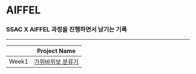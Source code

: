 # AIFFEL

### SSAC X AIFFEL 과정을 진행하면서 남기는 기록

---

|     |Project Name|
|-----|------------|
|Week1|[가위바위보 분류기](./exploration_1)|
